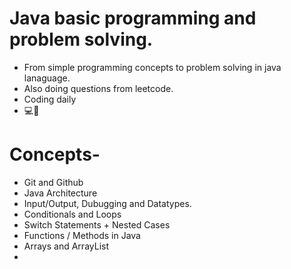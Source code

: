 # Java basic programming and problem solving.
- From simple programming concepts to problem solving in java lanaguage.
- Also doing questions from leetcode.
- Coding daily
- 💻🔁

# Concepts-
- Git and Github
- Java Architecture
- Input/Output, Dubugging and Datatypes.
- Conditionals and Loops
- Switch Statements + Nested Cases
- Functions / Methods in Java
- Arrays and ArrayList
- 
